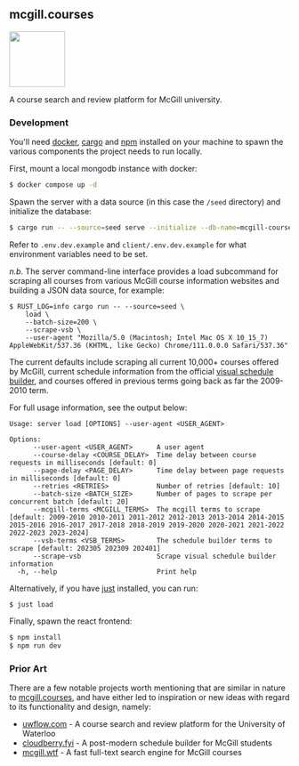 ## mcgill.courses

<div>
  <img width='100px' src='https://user-images.githubusercontent.com/31192478/235252457-6364a167-29d7-4b24-96f5-db73c38209e8.png'>
</div>

A course search and review platform for McGill university.

### Development

You'll need [docker](https://www.docker.com/),
[cargo](https://doc.rust-lang.org/cargo/) and [npm](https://www.npmjs.com/)
installed on your machine to spawn the various components the project needs to
run locally.

First, mount a local mongodb instance with docker:

```bash
$ docker compose up -d
```

Spawn the server with a data source (in this case the `/seed` directory) and
initialize the database:

```bash
$ cargo run -- --source=seed serve --initialize --db-name=mcgill-courses
```

Refer to `.env.dev.example` and `client/.env.dev.example` for what environment
variables need to be set.

_n.b._ The server command-line interface provides a load subcommand for scraping
all courses from various McGill course information websites and building a JSON
data source, for example:

```
$ RUST_LOG=info cargo run -- --source=seed \
    load \
    --batch-size=200 \
    --scrape-vsb \
    --user-agent "Mozilla/5.0 (Macintosh; Intel Mac OS X 10_15_7) AppleWebKit/537.36 (KHTML, like Gecko) Chrome/111.0.0.0 Safari/537.36"
```

The current defaults include scraping all current 10,000+ courses offered by
McGill, current schedule information from the official
[visual schedule builder](https://vsb.mcgill.ca), and courses offered in
previous terms going back as far the 2009-2010 term.

For full usage information, see the output below:

```present just run load --help
Usage: server load [OPTIONS] --user-agent <USER_AGENT>

Options:
      --user-agent <USER_AGENT>      A user agent
      --course-delay <COURSE_DELAY>  Time delay between course requests in milliseconds [default: 0]
      --page-delay <PAGE_DELAY>      Time delay between page requests in milliseconds [default: 0]
      --retries <RETRIES>            Number of retries [default: 10]
      --batch-size <BATCH_SIZE>      Number of pages to scrape per concurrent batch [default: 20]
      --mcgill-terms <MCGILL_TERMS>  The mcgill terms to scrape [default: 2009-2010 2010-2011 2011-2012 2012-2013 2013-2014 2014-2015 2015-2016 2016-2017 2017-2018 2018-2019 2019-2020 2020-2021 2021-2022 2022-2023 2023-2024]
      --vsb-terms <VSB_TERMS>        The schedule builder terms to scrape [default: 202305 202309 202401]
      --scrape-vsb                   Scrape visual schedule builder information
  -h, --help                         Print help
```

Alternatively, if you have [just](https://github.com/casey/just) installed, you
can run:

```
$ just load
```

Finally, spawn the react frontend:

```bash
$ npm install
$ npm run dev
```

### Prior Art

There are a few notable projects worth mentioning that are similar in nature to
[mcgill.courses](https://mcgill.courses), and have either led to inspiration or
new ideas with regard to its functionality and design, namely:

- [uwflow.com](https://uwflow.com/) - A course search and review platform for
  the University of Waterloo
- [cloudberry.fyi](https://www.cloudberry.fyi/) - A post-modern schedule builder
  for McGill students
- [mcgill.wtf](https://mcgill.wtf/) - A fast full-text search engine for McGill
  courses
